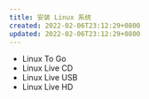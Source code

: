```yaml
---
title: 安装 Linux 系统
created: 2022-02-06T23:12:29+0800
updated: 2022-02-06T23:12:29+0800
---
```



- Linux To Go
- Linux Live CD
- Linux Live USB
- Linux Live HD
